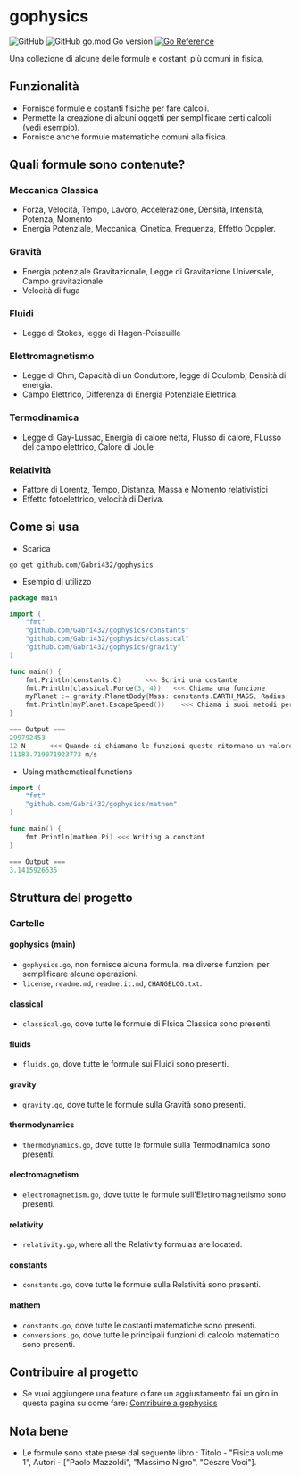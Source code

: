 # gophysics
![GitHub](https://img.shields.io/github/license/Gabri432/gophysics)
![GitHub go.mod Go version](https://img.shields.io/github/go-mod/go-version/Gabri432/gophysics)
[![Go Reference](https://pkg.go.dev/badge/github.com/Gabri432/gophysics.svg)](https://pkg.go.dev/github.com/Gabri432/gophysics)

Una collezione di alcune delle formule e costanti più comuni in fisica.

## Funzionalità
- Fornisce formule e costanti fisiche per fare calcoli.
- Permette la creazione di alcuni oggetti per semplificare certi calcoli (vedi esempio).
- Fornisce anche formule matematiche comuni alla fisica.

## Quali formule sono contenute?
### Meccanica Classica
- Forza, Velocità, Tempo, Lavoro, Accelerazione, Densità, Intensità, Potenza, Momento
- Energia Potenziale, Meccanica, Cinetica, Frequenza, Effetto Doppler.
### Gravità
- Energia potenziale Gravitazionale, Legge di Gravitazione Universale, Campo gravitazionale
- Velocità di fuga

### Fluidi
- Legge di Stokes, legge di Hagen-Poiseuille

### Elettromagnetismo
- Legge di Ohm, Capacità di un Conduttore, legge di Coulomb, Densità di energia.
- Campo Elettrico, Differenza di Energia Potenziale Elettrica.

### Termodinamica
- Legge di Gay-Lussac, Energia di calore netta, Flusso di calore, FLusso del campo elettrico, Calore di Joule

### Relatività
- Fattore di Lorentz, Tempo, Distanza, Massa e Momento relativistici
- Effetto fotoelettrico, velocità di Deriva.


## Come si usa
- Scarica 
```
go get github.com/Gabri432/gophysics
```


- Esempio di utilizzo
```go
package main

import (
    "fmt"
    "github.com/Gabri432/gophysics/constants"
    "github.com/Gabri432/gophysics/classical"
    "github.com/Gabri432/gophysics/gravity"
)

func main() {
    fmt.Println(constants.C)      <<< Scrivi una costante
    fmt.Println(classical.Force(3, 4))   <<< Chiama una funzione
    myPlanet := gravity.PlanetBody{Mass: constants.EARTH_MASS, Radius: constants.EARTH_RADIUS}  <<< Costrusci il tuo oggetto 
	fmt.Println(myPlanet.EscapeSpeed())    <<< Chiama i suoi metodi per fare calcoli più comodamente.
}

=== Output ===
299792453  
12 N      <<< Quando si chiamano le funzioni queste ritornano un valore e la unità di misura.
11183.719071923773 m/s

```

- Using mathematical functions
```go
import (
    "fmt"
    "github.com/Gabri432/gophysics/mathem"
)

func main() {
    fmt.Println(mathem.Pi) <<< Writing a constant
}

=== Output ===
3.1415926535

```

## Struttura del progetto
### Cartelle

#### gophysics (main)
- `gophysics.go`, non fornisce alcuna formula, ma diverse funzioni per semplificare alcune operazioni.
- `license`, `readme.md`, `readme.it.md`, `CHANGELOG.txt`.
#### classical
- `classical.go`, dove tutte le formule di FIsica Classica sono presenti.
#### fluids
- `fluids.go`, dove tutte le formule sui Fluidi sono presenti.
#### gravity
- `gravity.go`, dove tutte le formule sulla Gravità sono presenti.
#### thermodynamics
- `thermodynamics.go`, dove tutte le formule sulla Termodinamica sono presenti.
#### electromagnetism
- `electromagnetism.go`, dove tutte le formule sull'Elettromagnetismo sono presenti.
#### relativity
- `relativity.go`, where all the Relativity formulas are located.
#### constants
- `constants.go`, dove tutte le formule sulla Relatività sono presenti.

#### mathem 
- `constants.go`, dove tutte le costanti matematiche sono presenti.
- `conversions.go`, dove tutte le principali funzioni di calcolo matematico sono presenti.

## Contribuire al progetto
- Se vuoi aggiungere una feature o fare un aggiustamento fai un giro in questa pagina su come fare: [Contribuire a gophysics](https://github.com/Gabri432/gophysics/blob/master/.github/CONTRIBUTING.it.md)

## Nota bene
- Le formule sono state prese dal seguente libro : Titolo - "Fisica volume 1", Autori - ["Paolo Mazzoldi", "Massimo Nigro", "Cesare Voci"].